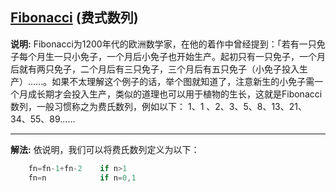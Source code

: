 ## [Fibonacci](https://github.com/opensourcefamily/arithmetic/tree/master/fibonacci) (费式数列)

**说明:** Fibonacci为1200年代的欧洲数学家，在他的着作中曾经提到：「若有一只免子每个月生一只小免子，一个月后小免子也开始生产。起初只有一只免子，一个月后就有两只免子，二个月后有三只免子，三个月后有五只免子（小免子投入生产）......。如果不太理解这个例子的话，举个图就知道了，注意新生的小免子需一个月成长期才会投入生产，类似的道理也可以用于植物的生长，这就是Fibonacci数列，一般习惯称之为费氏数列，例如以下： 1、1 、2、3、5、8、13、21、34、55、89......

-----------------

**解法:** 依说明，我们可以将费氏数列定义为以下：
```c
    fn=fn-1+fn-2    if n>1
    fn=n            if n=0,1
```
